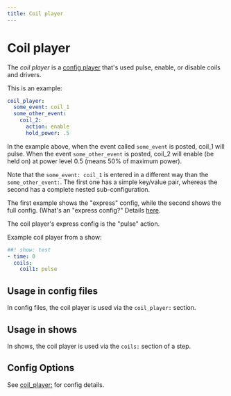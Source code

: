 ```yaml
---
title: Coil player
---
```


# Coil player


The *coil player* is a
[config player](index.md)
that's used pulse, enable, or disable coils and drivers.

This is an example:

``` yaml
coil_player:
  some_event: coil_1
  some_other_event:
    coil_2:
      action: enable
      hold_power: .5
```

In the example above, when the event called `some_event` is posted,
coil_1 will pulse. When the event `some_other_event` is posted, coil_2
will enable (be held on) at power level 0.5 (means 50% of maximum
power).

Note that the `some_event: coil_1` is entered in a different way than
the `some_other_event:`. The first one has a simple key/value pair,
whereas the second has a complete nested sub-configuration.

The first example shows the "express" config, while the second shows
the full config. (What's an "express config?" Details
[here](../config/instructions/express_config.md).

The coil player's express config is the "pulse" action.

Example coil player from a show:

``` yaml
##! show: test
- time: 0
  coils:
    coil1: pulse
```

## Usage in config files

In config files, the coil player is used via the `coil_player:` section.

## Usage in shows

In shows, the coil player is used via the `coils:` section of a step.

## Config Options

See [coil_player:](../config/coil_player.md) for config
details.
